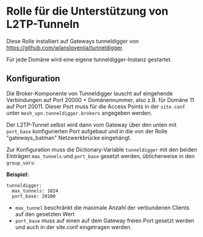 # Rolle für die Unterstützung von L2TP-Tunneln

Diese Rolle installiert auf Gateways tunneldigger von https://github.com/wlanslovenija/tunneldigger.

Für jede Domäne wird eine eigene tunneldigger-Instanz gestartet.

## Konfiguration
Die Broker-Komponente von Tunneldigger lauscht auf eingehende Verbindungen auf Port 20000 + Domänennummer, also z.B. für Domäne 11 auf Port 20011.
Dieser Port muss für die Access Points in der `site.conf` unter `mesh_vpn.tunneldigger.brokers` angegeben werden.

Der L2TP-Tunnel selbst wird dann vom Gateway über den unten mit `port_base` konfigurierten Port aufgebaut und in die von der Rolle "gateways_batman" Netzwerkbrücke eingehängt.

Zur Konfiguration muss die Dictionary-Variable `tunneldigger` mit den beiden Einträgen `max_tunnels` und `port_base` gesetzt werden, üblicherweise in den `group_vars`:

**Beispiel:**
```
tunneldigger:
  max_tunnels: 1024
  port_base: 20100
```

- `max_tunnel` beschränkt die maximale Anzahl der verbundenen Clients auf den gesetzten Wert
- `port_base` muss auf einen auf dem Gateway freien Port gesetzt werden und auch in der site.conf eingetragen werden.
